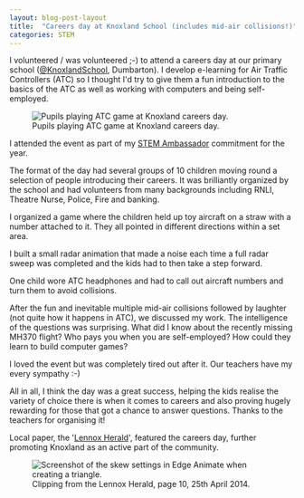 ```yaml
---
layout: blog-post-layout
title:  "Careers day at Knoxland School (includes mid-air collisions!)"
categories: STEM
---
```


I volunteered / was volunteered ;-) to attend a careers day at our primary school ([@KnoxlandSchool](https://twitter.com/KnoxlandSchool), Dumbarton). I develop e-learning for Air Traffic Controllers (ATC) so I thought I'd try to give them a fun introduction to the basics of the ATC as well as working with computers and being self-employed.

<figure>
  <img src="/blog/img/2014/apr/2014-04-23-stem-careers-day-atc.jpg" alt="Pupils playing ATC game at Knoxland careers day." style="max-width:400px;">
  <figcaption>Pupils playing ATC game at Knoxland careers day.</figcaption>
</figure>

I attended the event as part of my [STEM Ambassador](http://www.stemnet.org.uk/ambassadors/why-become-a-stem-ambassador/) commitment for the year.

The format of the day had several groups of 10 children moving round a selection of people introducing their careers. It was brilliantly organized by the school and had volunteers from many backgrounds including RNLI, Theatre Nurse, Police, Fire and banking.

I organized a game where the children held up toy aircraft on a straw with a number attached to it. They all pointed in different directions within a set area. 

I built a small radar animation that made a noise each time a full radar sweep was completed and the kids had to then take a step forward.

One child wore ATC headphones and had to call out aircraft numbers and turn them to avoid collisions.

After the fun and inevitable multiple mid-air collisions followed by laughter (not quite how it happens in ATC), we discussed my work. The intelligence of the questions was surprising. What did I know about the recently missing MH370 flight? Who pays you when you are self-employed? How could they learn to build computer games?

I loved the event but was completely tired out after it. Our teachers have my every sympathy :-)

All in all, I think the day was a great success, helping the kids realise the variety of choice there is when it comes to careers and also proving hugely rewarding for those that got a chance to answer questions. Thanks to the teachers for organising it!

Local paper, the '[Lennox Herald](https://twitter.com/LennoxHerald)', featured the careers day, further promoting Knoxland as an active part of the community.

<figure>
  <img src="/blog/img/2014/apr/2014-04-23-stem-careers-day-atc-paper.jpg" alt="Screenshot of the skew settings in Edge Animate when creating a triangle." style="max-width:600px;">
  <figcaption>Clipping from the Lennox Herald, page 10, 25th April 2014.</figcaption>
</figure>

